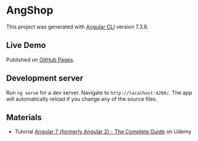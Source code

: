 # AngShop

This project was generated with [Angular CLI](https://github.com/angular/angular-cli) version 7.3.8.

## Live Demo

Published on [GitHub Pages](https://j-o-e-d-o-e.github.io/angular-shop/).

## Development server

Run `ng serve` for a dev server. Navigate to `http://localhost:4200/`. The app will automatically reload if you change any of the source files.

## Materials

- Tutorial [Angular 7 (formerly Angular 2) - The Complete Guide](https://www.udemy.com/the-complete-guide-to-angular-2/)  on Udemy
